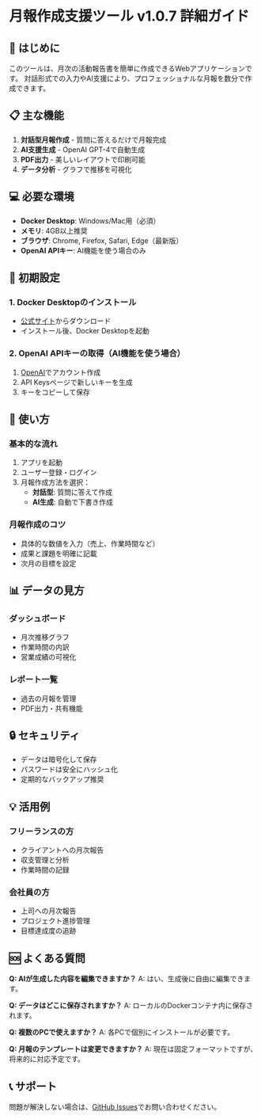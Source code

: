 # 月報作成支援ツール v1.0.7 詳細ガイド

## 🚀 はじめに

このツールは、月次の活動報告書を簡単に作成できるWebアプリケーションです。
対話形式での入力やAI支援により、プロフェッショナルな月報を数分で作成できます。

## 📋 主な機能

1. **対話型月報作成** - 質問に答えるだけで月報完成
2. **AI支援生成** - OpenAI GPT-4で自動生成
3. **PDF出力** - 美しいレイアウトで印刷可能
4. **データ分析** - グラフで推移を可視化

## 💻 必要な環境

- **Docker Desktop**: Windows/Mac用（必須）
- **メモリ**: 4GB以上推奨
- **ブラウザ**: Chrome, Firefox, Safari, Edge（最新版）
- **OpenAI APIキー**: AI機能を使う場合のみ

## 🔧 初期設定

### 1. Docker Desktopのインストール
- [公式サイト](https://www.docker.com/products/docker-desktop/)からダウンロード
- インストール後、Docker Desktopを起動

### 2. OpenAI APIキーの取得（AI機能を使う場合）
1. [OpenAI](https://platform.openai.com/)でアカウント作成
2. API Keysページで新しいキーを生成
3. キーをコピーして保存

## 🎯 使い方

### 基本的な流れ
1. アプリを起動
2. ユーザー登録・ログイン
3. 月報作成方法を選択：
   - **対話型**: 質問に答えて作成
   - **AI生成**: 自動で下書き作成

### 月報作成のコツ
- 具体的な数値を入力（売上、作業時間など）
- 成果と課題を明確に記載
- 次月の目標を設定

## 📊 データの見方

### ダッシュボード
- 月次推移グラフ
- 作業時間の内訳
- 営業成績の可視化

### レポート一覧
- 過去の月報を管理
- PDF出力・共有機能

## 🔒 セキュリティ

- データは暗号化して保存
- パスワードは安全にハッシュ化
- 定期的なバックアップ推奨

## 💡 活用例

### フリーランスの方
- クライアントへの月次報告
- 収支管理と分析
- 作業時間の記録

### 会社員の方  
- 上司への月次報告
- プロジェクト進捗管理
- 目標達成度の追跡

## 🆘 よくある質問

**Q: AIが生成した内容を編集できますか？**
A: はい、生成後に自由に編集できます。

**Q: データはどこに保存されますか？**
A: ローカルのDockerコンテナ内に保存されます。

**Q: 複数のPCで使えますか？**
A: 各PCで個別にインストールが必要です。

**Q: 月報のテンプレートは変更できますか？**
A: 現在は固定フォーマットですが、将来的に対応予定です。

## 📞 サポート

問題が解決しない場合は、[GitHub Issues](https://github.com/simeji03/Auto_Creation_Report/issues)でお問い合わせください。